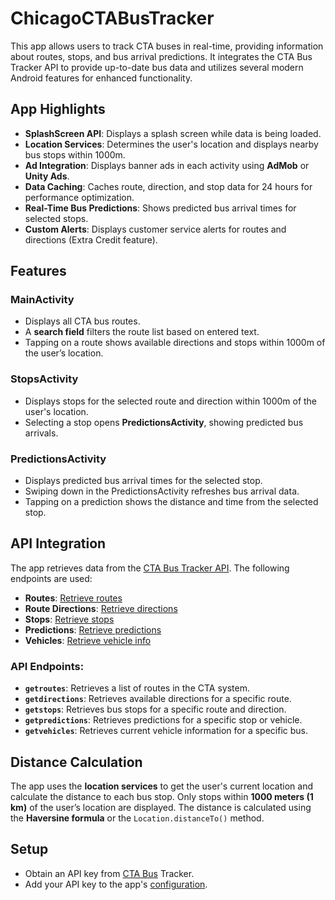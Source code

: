 # ChicagoCTABusTracker

This app allows users to track CTA buses in real-time, providing information about routes, stops, and bus arrival predictions. It integrates the CTA Bus Tracker API to provide up-to-date bus data and utilizes several modern Android features for enhanced functionality.

## App Highlights

- **SplashScreen API**: Displays a splash screen while data is being loaded.
- **Location Services**: Determines the user's location and displays nearby bus stops within 1000m.
- **Ad Integration**: Displays banner ads in each activity using **AdMob** or **Unity Ads**.
- **Data Caching**: Caches route, direction, and stop data for 24 hours for performance optimization.
- **Real-Time Bus Predictions**: Shows predicted bus arrival times for selected stops.
- **Custom Alerts**: Displays customer service alerts for routes and directions (Extra Credit feature).

## Features

### MainActivity
- Displays all CTA bus routes.
- A **search field** filters the route list based on entered text.
- Tapping on a route shows available directions and stops within 1000m of the user’s location.

### StopsActivity
- Displays stops for the selected route and direction within 1000m of the user's location.
- Selecting a stop opens **PredictionsActivity**, showing predicted bus arrivals.

### PredictionsActivity
- Displays predicted bus arrival times for the selected stop.
- Swiping down in the PredictionsActivity refreshes bus arrival data.
- Tapping on a prediction shows the distance and time from the selected stop.

## API Integration

The app retrieves data from the [CTA Bus Tracker API](https://www.transitchicago.com/developers/bustracker/). The following endpoints are used:

- **Routes**: [Retrieve routes](http://www.ctabustracker.com/bustime/api/v2/getroutes)
- **Route Directions**: [Retrieve directions](http://www.ctabustracker.com/bustime/api/v2/getdirections)
- **Stops**: [Retrieve stops](http://www.ctabustracker.com/bustime/api/v2/getstops)
- **Predictions**: [Retrieve predictions](http://www.ctabustracker.com/bustime/api/v2/getpredictions)
- **Vehicles**: [Retrieve vehicle info](http://www.ctabustracker.com/bustime/api/v2/getvehicles)

### API Endpoints:
- **`getroutes`**: Retrieves a list of routes in the CTA system.
- **`getdirections`**: Retrieves available directions for a specific route.
- **`getstops`**: Retrieves bus stops for a specific route and direction.
- **`getpredictions`**: Retrieves predictions for a specific stop or vehicle.
- **`getvehicles`**: Retrieves current vehicle information for a specific bus.

## Distance Calculation

The app uses the **location services** to get the user's current location and calculate the distance to each bus stop. Only stops within **1000 meters (1 km)** of the user’s location are displayed. The distance is calculated using the **Haversine formula** or the `Location.distanceTo()` method.

## Setup
- Obtain an API key from [CTA Bus](https://www.ctabustracker.com/account)  Tracker.
- Add your API key to the app's [configuration]().
  
```java

```


